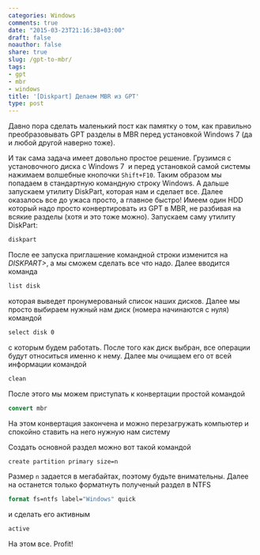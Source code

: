 ```yaml
---
categories: Windows
comments: true
date: "2015-03-23T21:16:38+03:00"
draft: false
noauthor: false
share: true
slug: /gpt-to-mbr/
tags:
- gpt
- mbr
- windows
title: '[Diskpart] Делаем MBR из GPT'
type: post
---
```


Давно пора сделать маленький пост как памятку о том, как правильно преобразовывать GPT разделы в MBR перед установкой Windows 7 (да и любой другой наверно тоже).

И так сама задача имеет довольно простое решение. Грузимся с установочного диска с Windows 7  и перед установкой самой системы нажимаем волшебные кнопочки `Shift+F10`. Таким образом мы попадаем в стандартную командную строку Windows. А дальше запускаем утилиту DiskPart, которая нам и сделает все. 
Далее оказалось все до ужаса просто, а главное быстро! Имеем один HDD который надо просто конвертировать из GPT в MBR, не разбивая на всякие разделы (хотя и это тоже можно). Запускаем саму утилиту DiskPart:
```cmd
diskpart
```
После ее запуска приглашение командной строки изменится на *DISKPART\>*, а мы сможем сделать все что надо. Далее вводится команда
```cmd
list disk
```
которая выведет пронумерованый список наших дисков. Далее мы просто выбираем нужный нам диск (номера начинаются с нуля) командой
```cmd
select disk 0
```
с которым будем работать. После того как диск выбран, все операции будут относиться именно к нему. Далее мы очищаем его от всей информации командой
```cmd
clean
```
После этого мы можем приступать к конвертации простой командой
```cmd
convert mbr
```
На этом конвертация закончена и можно перезагружать компьютер и спокойно ставить на него нужную нам систему

Создать основной раздел можно вот такой командой
```cmd
create partition primary size=n
```
Размер `n` задается в мегабайтах, поэтому будьте внимательны. Далее на останется только форматнуть полученый раздел в NTFS
```cmd
format fs=ntfs label="Windows" quick
```
и сделать его активным
```cmd
active
```
На этом все. Profit!
